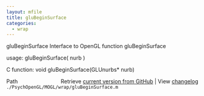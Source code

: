 ```yaml
---
layout: mfile
title: gluBeginSurface
categories:
  - wrap
---
```


gluBeginSurface  Interface to OpenGL function gluBeginSurface

usage:  gluBeginSurface\( nurb \)

C function:  void gluBeginSurface\(GLUnurbs\* nurb\)


<div class="code_header" style="text-align:right;">
  <span style="float:left;">Path&nbsp;&nbsp;</span> <span class="counter">Retrieve <a href=
  "https://raw.github.com/Psychtoolbox-3/Psychtoolbox-3/beta/./PsychOpenGL/MOGL/wrap/gluBeginSurface.m">current version from GitHub</a> | View <a href=
  "https://github.com/Psychtoolbox-3/Psychtoolbox-3/commits/beta/./PsychOpenGL/MOGL/wrap/gluBeginSurface.m">changelog</a></span>
</div>
<div class="code">
  <code>./PsychOpenGL/MOGL/wrap/gluBeginSurface.m</code>
</div>
